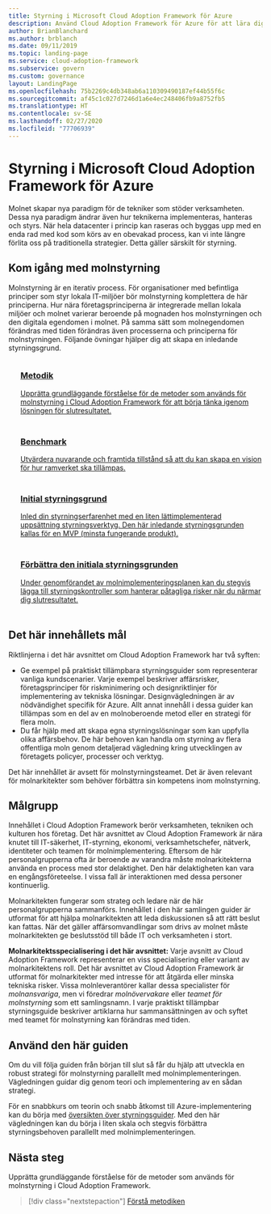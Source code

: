 ```yaml
---
title: Styrning i Microsoft Cloud Adoption Framework för Azure
description: Använd Cloud Adoption Framework för Azure för att lära dig att utvärdera befintliga principer, skapa en första styrningsgrund och lägga till styrningsverktyg iterativt.
author: BrianBlanchard
ms.author: brblanch
ms.date: 09/11/2019
ms.topic: landing-page
ms.service: cloud-adoption-framework
ms.subservice: govern
ms.custom: governance
layout: LandingPage
ms.openlocfilehash: 75b2269c4db348ab6a110309490187ef44b55f6c
ms.sourcegitcommit: af45c1c027d7246d1a6e4ec248406fb9a8752fb5
ms.translationtype: HT
ms.contentlocale: sv-SE
ms.lasthandoff: 02/27/2020
ms.locfileid: "77706939"
---
```

# <a name="governance-in-the-microsoft-cloud-adoption-framework-for-azure"></a>Styrning i Microsoft Cloud Adoption Framework för Azure

Molnet skapar nya paradigm för de tekniker som stöder verksamheten. Dessa nya paradigm ändrar även hur teknikerna implementeras, hanteras och styrs. När hela datacenter i princip kan raseras och byggas upp med en enda rad med kod som körs av en obevakad process, kan vi inte längre förlita oss på traditionella strategier. Detta gäller särskilt för styrning.

## <a name="get-started-with-cloud-governance"></a>Kom igång med molnstyrning

Molnstyrning är en iterativ process. För organisationer med befintliga principer som styr lokala IT-miljöer bör molnstyrning komplettera de här principerna. Hur nära företagsprinciperna är integrerade mellan lokala miljöer och molnet varierar beroende på mognaden hos molnstyrningen och den digitala egendomen i molnet. På samma sätt som molnegendomen förändras med tiden förändras även processerna och principerna för molnstyrningen. Följande övningar hjälper dig att skapa en inledande styrningsgrund.

<!-- markdownlint-disable MD033 -->

<ul class="panelContent cardsF">
    <li style="display: flex; flex-direction: column;">
        <a href="./methodology.md">
            <div class="cardSize">
                <div class="cardPadding" style="padding-bottom:10px;">
                    <div class="card" style="padding-bottom:10px;">
                        <div class="cardImageOuter">
                            <div class="cardImage">
                                <img alt="" src="../_images/icons/1.png" data-linktype="external">
                            </div>
                        </div>
                        <div class="cardText" style="padding-left:0px;">
                            <h3>Metodik</h3>
Upprätta grundläggande förståelse för de metoder som används för molnstyrning i Cloud Adoption Framework för att börja tänka igenom lösningen för slutresultatet.
                        </div>
                    </div>
                </div>
            </div>
        </a>
    </li>
    <li style="display: flex; flex-direction: column;">
        <a href="./benchmark.md">
            <div class="cardSize">
                <div class="cardPadding" style="padding-bottom:10px;">
                    <div class="card" style="padding-bottom:10px;">
                        <div class="cardImageOuter">
                            <div class="cardImage">
                                <img alt="" src="../_images/icons/2.png" data-linktype="external">
                            </div>
                        </div>
                        <div class="cardText" style="padding-left:0px;">
                            <h3>Benchmark</h3>
Utvärdera nuvarande och framtida tillstånd så att du kan skapa en vision för hur ramverket ska tillämpas.
                        </div>
                    </div>
                </div>
            </div>
        </a>
    </li>
    <li style="display: flex; flex-direction: column;">
        <a href="./initial-foundation.md">
            <div class="cardSize">
                <div class="cardPadding" style="padding-bottom:10px;">
                    <div class="card" style="padding-bottom:10px;">
                        <div class="cardImageOuter">
                            <div class="cardImage">
                                <img alt="" src="../_images/icons/3.png" data-linktype="external">
                            </div>
                        </div>
                        <div class="cardText" style="padding-left:0px;">
                            <h3>Initial styrningsgrund</h3>
Inled din styrningserfarenhet med en liten lättimplementerad uppsättning styrningsverktyg. Den här inledande styrningsgrunden kallas för en MVP (minsta fungerande produkt).
                        </div>
                    </div>
                </div>
            </div>
        </a>
    </li>
    <li style="display: flex; flex-direction: column;">
        <a href="./foundation-improvements.md">
            <div class="cardSize">
                <div class="cardPadding" style="padding-bottom:10px;">
                    <div class="card" style="padding-bottom:10px;">
                        <div class="cardImageOuter">
                            <div class="cardImage">
                                <img alt="" src="../_images/icons/4.png" data-linktype="external">
                            </div>
                        </div>
                        <div class="cardText" style="padding-left:0px;">
                            <h3>Förbättra den initiala styrningsgrunden</h3>
Under genomförandet av molnimplementeringsplanen kan du stegvis lägga till styrningskontroller som hanterar påtagliga risker när du närmar dig slutresultatet.
                        </div>
                    </div>
                </div>
            </div>
        </a>
    </li>
</ul>

<!-- markdownlint-enable MD033 -->

## <a name="objective-of-this-content"></a>Det här innehållets mål

Riktlinjerna i det här avsnittet om Cloud Adoption Framework har två syften:

- Ge exempel på praktiskt tillämpbara styrningsguider som representerar vanliga kundscenarier. Varje exempel beskriver affärsrisker, företagsprinciper för riskminimering och designriktlinjer för implementering av tekniska lösningar. Designvägledningen är av nödvändighet specifik för Azure. Allt annat innehåll i dessa guider kan tillämpas som en del av en molnoberoende metod eller en strategi för flera moln.
- Du får hjälp med att skapa egna styrningslösningar som kan uppfylla olika affärsbehov. De här behoven kan handla om styrning av flera offentliga moln genom detaljerad vägledning kring utvecklingen av företagets policyer, processer och verktyg.

Det här innehållet är avsett för molnstyrningsteamet. Det är även relevant för molnarkitekter som behöver förbättra sin kompetens inom molnstyrning.

## <a name="intended-audience"></a>Målgrupp

Innehållet i Cloud Adoption Framework berör verksamheten, tekniken och kulturen hos företag. Det här avsnittet av Cloud Adoption Framework är nära knutet till IT-säkerhet, IT-styrning, ekonomi, verksamhetschefer, nätverk, identiteter och teamen för molnimplementering. Eftersom de här personalgrupperna ofta är beroende av varandra måste molnarkitekterna använda en process med stor delaktighet. Den här delaktigheten kan vara en engångsföreteelse. I vissa fall är interaktionen med dessa personer kontinuerlig.

Molnarkitekten fungerar som strateg och ledare när de här personalgrupperna sammanförs. Innehållet i den här samlingen guider är utformat för att hjälpa molnarkitekten att leda diskussionen så att rätt beslut kan fattas. När det gäller affärsomvandlingar som drivs av molnet måste molnarkitekten ge beslutsstöd till både IT och verksamheten i stort.

**Molnarkitektsspecialisering i det här avsnittet:** Varje avsnitt av Cloud Adoption Framework representerar en viss specialisering eller variant av molnarkitektens roll. Det här avsnittet av Cloud Adoption Framework är utformat för molnarkitekter med intresse för att åtgärda eller minska tekniska risker. Vissa molnleverantörer kallar dessa specialister för *molnansvariga*, men vi föredrar *molnövervakare* eller *teamet för molnstyrning* som ett samlingsnamn. I varje praktiskt tillämpbar styrningsguide beskriver artiklarna hur sammansättningen av och syftet med teamet för molnstyrning kan förändras med tiden.

## <a name="use-this-guide"></a>Använd den här guiden

Om du vill följa guiden från början till slut så får du hjälp att utveckla en robust strategi för molnstyrning parallellt med molnimplementeringen. Vägledningen guidar dig genom teori och implementering av en sådan strategi.

För en snabbkurs om teorin och snabb åtkomst till Azure-implementering kan du börja med [översikten över styrningsguider](./guides/index.md). Med den här vägledningen kan du börja i liten skala och stegvis förbättra styrningsbehoven parallellt med molnimplementeringen.

## <a name="next-steps"></a>Nästa steg

Upprätta grundläggande förståelse för de metoder som används för molnstyrning i Cloud Adoption Framework.

> [!div class="nextstepaction"]
> [Förstå metodiken](./methodology.md)
